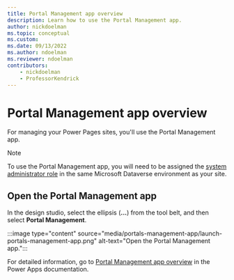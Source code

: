 ```yaml
---
title: Portal Management app overview
description: Learn how to use the Portal Management app.
author: nickdoelman
ms.topic: conceptual
ms.custom: 
ms.date: 09/13/2022
ms.author: ndoelman
ms.reviewer: ndoelman
contributors:
    - nickdoelman
    - ProfessorKendrick
---
```


# Portal Management app overview



For managing your Power Pages sites, you'll use the Portal Management app.

> [!NOTE]
> To use the Portal Management app, you will need to be assigned the [system administrator role](/power-platform/admin/assign-security-roles) in the same Microsoft Dataverse environment as your site.  

## Open the Portal Management app

In the design studio, select the ellipsis (**...**) from the tool belt, and then select **Portal Management**.

:::image type="content" source="media/portals-management-app/launch-portals-management-app.png" alt-text="Open the Portal Management app.":::

For detailed information, go to [Portal Management app overview](/powerapps/maker/portals/configure/configure-portal) in the Power Apps documentation.

